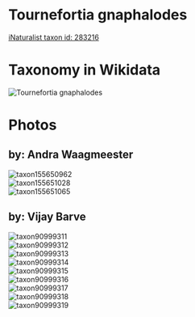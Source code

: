 
Tournefortia gnaphalodes
========================
  
[iNaturalist taxon id: 283216](https://www.inaturalist.org/taxa/283216)
# Taxonomy in Wikidata
  
![Tournefortia gnaphalodes](../wikidata_schemas/Tournefortia_gnaphalodes.gv.png)
# Photos

## by: Andra Waagmeester
  
![taxon155650962](https://inaturalist-open-data.s3.amazonaws.com/photos/166778733/medium.jpg)  
![taxon155651028](https://inaturalist-open-data.s3.amazonaws.com/photos/166778779/medium.jpg)  
![taxon155651065](https://inaturalist-open-data.s3.amazonaws.com/photos/166778818/medium.jpg)
## by: Vijay Barve
  
![taxon90999311](https://inaturalist-open-data.s3.amazonaws.com/photos/16132882/medium.jpeg)  
![taxon90999312](https://inaturalist-open-data.s3.amazonaws.com/photos/16132934/medium.jpeg)  
![taxon90999313](https://inaturalist-open-data.s3.amazonaws.com/photos/16132889/medium.jpeg)  
![taxon90999314](https://inaturalist-open-data.s3.amazonaws.com/photos/16132901/medium.jpeg)  
![taxon90999315](https://inaturalist-open-data.s3.amazonaws.com/photos/16132905/medium.jpeg)  
![taxon90999316](https://inaturalist-open-data.s3.amazonaws.com/photos/16132908/medium.jpeg)  
![taxon90999317](https://inaturalist-open-data.s3.amazonaws.com/photos/16132915/medium.jpeg)  
![taxon90999318](https://inaturalist-open-data.s3.amazonaws.com/photos/16132921/medium.jpeg)  
![taxon90999319](https://inaturalist-open-data.s3.amazonaws.com/photos/16132927/medium.jpeg)